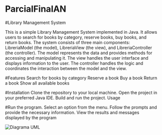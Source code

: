 # ParcialFinalAN


#Library Management System

This is a simple Library Management System implemented in Java. It allows users to search for books by category, reserve books, buy books, and return books. The system consists of three main components: LibreriaModel (the model), LibreriaView (the view), and LibreriaController (the controller). The model represents the data and provides methods for accessing and manipulating it. The view handles the user interface and displays information to the user. The controller handles the logic and coordinates the interaction between the model and the view.

#Features
Search for books by category
Reserve a book
Buy a book
Return a book
Show all available books


#Installation
Clone the repository to your local machine.
Open the project in your preferred Java IDE.
Build and run the project.
Usage


#Run the program.
Select an option from the menu.
Follow the prompts and provide the necessary information.
View the results and messages displayed by the program

![Diagrama UML](https://github.com/MiguelMRojas/ParcialFinalAN/blob/main/diagramaUML/DiagramUML.jpg)
